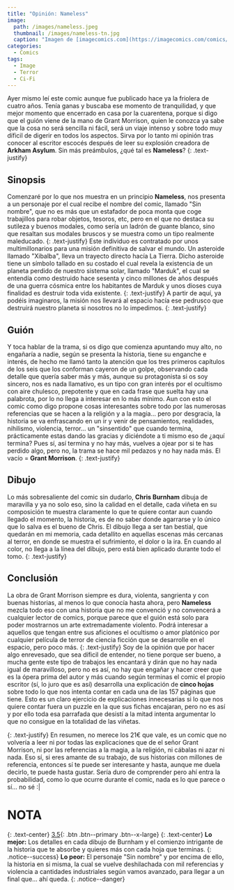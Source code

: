 ```yaml
---
title: "Opinión: Nameless"
image: 
  path: /images/nameless.jpeg
  thumbnail: /images/nameless-tn.jpg
  caption: "Imagen de [imagecomics.com](https://imagecomics.com/comics/series/nameless)"
categories:
  - Comics
tags:
  - Image
  - Terror
  - Ci-Fi
---
```


Ayer mismo leí este comic aunque fue publicado hace ya la friolera de cuatro años. Tenía ganas y buscaba ese momento de tranquilidad, y que mejor momento que encerrado en casa por la cuarentena, porque si digo que el guión viene de la mano de Grant Morrison, quien le conozca ya sabe que la cosa no será sencilla ni fácil, será un viaje intenso y sobre todo muy díficil de digerir en todos los aspectos. Sirva por lo tanto mi opinión tras conocer al escritor escocés después de leer su explosión creadora de **Arkham Asylum**. Sin más preámbulos, ¿qué tal es **Nameless**?
{: .text-justify}

<!--more-->

## Sinopsis

Comenzaré por lo que nos muestra en un principio **Nameless**, nos presenta a un personaje por el cual recibe el nombre del comic, llamado "Sin nombre", que no es más que un estafador de poca monta que coge trabajillos para robar objetos, tesoros, etc, pero en el que no destaca su sutileza y buenos modales, como sería un ladrón de guante blanco, sino que resaltan sus modales bruscos y se muestra como un tipo realmente maleducado. 
{: .text-justify}
Este individuo es contratado por unos multimillonarios para una misión definitiva de salvar el mundo. Un asteroide llamado "Xibalba", lleva un trayecto directo hacía La Tierra. Dicho asteroide tiene un símbolo tallado en su costado el cual revela la existencia de un planeta perdido de nuestro sistema solar, llamado "Marduk", el cual se entendía como destruido hace sesenta y cinco millones de años después de una guerra cósmica entre los habitantes de Marduk y unos dioses cuya finalidad es destruir toda vida existente.
{: .text-justify}
A partir de aquí, ya podéis imaginaros, la misión nos llevará al espacio hacía ese pedrusco que destruirá nuestro planeta si nosotros no lo impedimos.
{: .text-justify}

## Guión
Y toca hablar de la trama, si os digo que comienza apuntando muy alto, no engañaría a nadie, según se presenta la historia, tiene su enganche e interés, de hecho me llamó tanto la atención que los tres primeros capítulos de los seis que los conforman cayeron de un golpe, observando cada detalle que quería saber más y más, aunque su protagonista si os soy sincero, nos es nada llamativo, es un tipo con gran interés por el ocultismo con aire chulesco, prepotente y que en cada frase que suelta hay una palabrota, por lo no llega a interesar en lo más mínimo. Aun con esto el comic como digo propone cosas interesantes sobre todo por las numerosas referencias que se hacen a la religión y a la magia... pero por desgracia, la historia se va enfrascando en un ir y venir de pensamientos, realidades, nihilismo, violencia, terror... un "sinsentido" que cuando termina, prácticamente estas dando las gracias y diciéndote a ti mismo eso de ¿aquí termina? Pues sí, así termina y no hay más, vuelves a ojear por si te has perdido algo, pero no, la trama se hace mil pedazos y no hay nada más. El vacío = **Grant Morrison**.
{: .text-justify}

## Dibujo
Lo más sobresaliente del comic sin dudarlo, **Chris Burnham** dibuja de maravilla y ya no solo eso, sino la calidad en el detalle, cada viñeta en su composición te muestra claramente lo que te quiere contar aun cuando llegado el momento, la historia, es de no saber donde agarrarse y lo único que lo salva es el bueno de Chris. El dibujo llega a ser tan bestial, que quedarán en mi memoria, cada detallito en aquellas escenas más cercanas al terror, en donde se muestra el sufrimiento, el dolor o la ira. En cuando al color, no llega a la línea del dibujo, pero está bien aplicado durante todo el tomo.
{: .text-justify}

## Conclusión
La obra de Grant Morrison siempre es dura, violenta, sangrienta y con buenas historias, al menos lo que conocía hasta ahora, pero **Nameless** mezcla todo eso con una historia que no me convenció y no convencerá a cualquier lector de comics, porque parece que el guión está solo para poder mostrarnos un arte extremadamente violento. Podrá interesar a aquellos que tengan entre sus aficiones el ocultismo o amor platónico por cualquier película de terror de ciencia ficción que se desarrolle en el espacio, pero poco más. 
{: .text-justify}
Soy de la opinión que por hacer algo enrevesado, que sea díficil de entender, no tiene porque ser bueno, a mucha gente este tipo de trabajos les encantará y dirán que no hay nada igual de maravilloso, pero no es así, no hay que engañar y hacer creer que es la ópera prima del autor y más cuando según terminas el comic el propio escritor (sí, lo juro que es así) desarrolla una explicación de **cinco hojas** sobre todo lo que nos intenta contar en cada una de las 157 páginas que tiene. Esto es un claro ejercicio de explicaciones innecesarias si lo que nos quiere contar fuera un puzzle en la que sus fichas encajaran, pero no es así y por ello toda esa parrafada que desistí a la mitad intenta argumentar lo que no consigue en la totalidad de las viñetas.

{: .text-justify}
En resumen, no merece los 21€ que vale, es un comic que no volvería a leer ni por todas las explicaciones que de el señor Grant Morrison, ni por las referencias a la magia, a la religión, ni cábalas ni azar ni nada. Eso sí, si eres amante de su trabajo, de sus historias con millones de referencia, entonces sí te puede ser interesante y hasta, aunque me duela decirlo, te puede hasta gustar. Sería duro de comprender pero ahí entra la probabilidad, como lo que ocurre durante el comic, nada es lo que parece o sí... no sé :|

# NOTA
{: .text-center}
[3.5](#){: .btn .btn--primary .btn--x-large}
{: .text-center}
**Lo mejor:** Los detalles en cada dibujo de Burnham y el comienzo intrigante de la historia que te absorbe y quieres más con cada hoja que terminas.
{: .notice--success}
**Lo peor:** El personaje "Sin nombre" y por encima de ello, la historia en si misma, la cual se vuelve deshilachada con mil referencias y violencia a cantidades industriales según vamos avanzado, para llegar a un final que... ahí queda.
{: .notice--danger}
